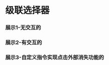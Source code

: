 # 级联选择器

### 展示1-无交互的

<ClientOnly>
  <cascader-demo/>
</ClientOnly>

### 展示2-有交互的

<ClientOnly>
  <cascader-demo1/>
</ClientOnly>


### 展示3-自定义指令实现点击外部消失功能的

<ClientOnly>
  <cascader-demo2/>
</ClientOnly>


